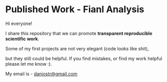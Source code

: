 # Published Work - Fianl Analysis

Hi everyone!

I share this repository that we can promote **transparent reproducible scientific work**. 

Some of my first projects are not very elegant (code looks like shit),

but they still could be helpful. If you find mistakes, or find my work helpful please let me know :).

My email is - daniostr@gmail.com 
